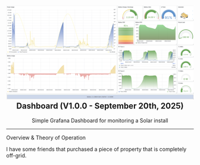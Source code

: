 <h2 align="center">
  <a name="dash" href="https://github.com/rjsears/Victron_Grafana_Dashboard"><img src="https://github.com/rjsears/Victron_Grafana_Dashboard/blob/main/images/dashboard.png" alt="Grafana_Dashboard"></a>
  <br>
  Dashboard (V1.0.0 - September 20th, 2025)
  </h2>
  <p align="center">
Simple Grafana Dashboard for monitoring a Solar install
  </p>
<hr>
<a name="overview"></a>Overview & Theory of Operation
<p></p>
I have some friends that purchased a piece of property that is completely off-grid.
